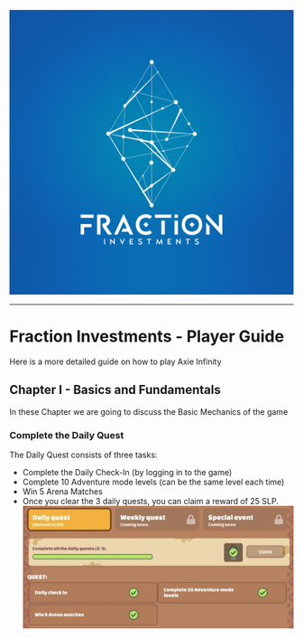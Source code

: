 ![fraction_logo]

---

# Fraction Investments - Player Guide

Here is a more detailed guide on how to play Axie Infinity

## Chapter I -  Basics and Fundamentals

In these Chapter we are going to discuss the Basic Mechanics of the game

### Complete the Daily Quest

The Daily Quest consists of three tasks:

- Complete the Daily Check-In (by logging in to the game)
- Complete 10 Adventure mode levels (can be the same level each time)
- Win 5 Arena Matches
- Once you clear the 3 daily quests, you can claim a reward of 25 SLP.
![daily_quest]

<!-- Links -->
[fraction_logo]: assets/Fraction-Logo-1.jpg
[daily_quest]: assets/player-guide-1.jpeg